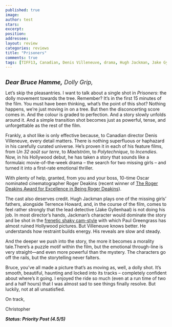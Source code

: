 ```yaml
---
published: true
image:
author: test 
stars: 
excerpt: 
position: 
addressee: 
layout: review
categories: reviews
title: "Prisoners"
comments: true
tags: [TIFF13, Canadian, Denis Villeneuve, drama, Hugh Jackman, Jake Gyllenhaal, Letters, Oscars 2014, Premiere, Prisoners, suspense, thriller, TIFF]
---
```

<div><p><span class="full-image-block ssNonEditable"><span><a href="/letters/2013/9/10/prisoners.html"><img src="http://static.squarespace.com/static/5005f6bcc4aa41161b33e89e/5329cf1fe4b07c068ebf74de/5329cf1fe4b07c068ebf78b6/1378845599777/Prisoners.jpg" alt="" /></a></span></span></p>
<p><em><span style="font-size:130%;"><strong>Dear Bruce Hamme,</strong> Dolly Grip,</span></em></p>
<p>Let&rsquo;s skip the pleasantries. I want to talk about a single shot in <em>Prisoners</em>: the dolly movement towards the tree. Remember? It&rsquo;s in the first 15 minutes of the film. You must have been thinking, what&rsquo;s the point of this shot? Nothing happens, we&rsquo;re just moving in on a tree. But then the disconcerting score comes in. And the colour is graded to perfection. And a story slowly unfolds around it. And a simple transition shot becomes just as powerful, tense, and unforgettable as the rest of the film.</p>
<p>Frankly, a shot like is only effective because, to Canadian director Denis Villeneuve, every detail matters. There is nothing superfluous or haphazard in his carefully curated universe. He&rsquo;s proven it in each of his feature films, from <em>Un 32 ao&ucirc;t sur terre</em>, to <em>Maelstr&ouml;m</em>, to <em>Polytechnique</em>, to <em>Incendies</em>.&nbsp; Now, in his Hollywood debut, he has taken a story that sounds like a formulaic movie-of-the-week drama &ndash; the search for two missing girls &ndash; and turned it into a first-rate emotional thriller.</p>
<p>With plenty of help, granted, from you and your boss, 10-time Oscar nominated cinematographer Roger Deakins (recent winner of <a href="/letters/2012/12/21/2012-silver-stamps.html">The Roger Deakins Award for Excellence in Being Roger Deakins</a>).</p>
<p>The cast also deserves credit. Hugh Jackman plays one of the missing girls&rsquo; fathers, alongside Terrence Howard, and, in the course of the film, comes to feel rather strongly that the lead detective (Jake Gyllenhaal) is not doing his job. In most director&rsquo;s hands, Jackman&rsquo;s character would dominate the story and be shot in the <a href="/letters/2013/6/19/world-war-z.html">frenetic shaky cam-style</a> with which Paul Greengrass has almost ruined Hollywood pictures. But Villeneuve knows better. He understands how restraint builds energy. His reveals are slow and steady.</p>
<p>And the deeper we push into the story, the more it becomes a morality tale.There&rsquo;s a puzzle motif within the film, but the emotional through-line is very straight&mdash;and even more powerful than the mystery. The characters go off the rails, but the storytelling never falters.</p>
<p>Bruce, you&rsquo;ve all made a picture that&rsquo;s as moving as, well, a dolly shot. It&rsquo;s smooth, beautiful, haunting and locked into its tracks &ndash; completely confident about where&rsquo;s it going. I enjoyed the ride so much (even at a run time of two and a half hours) that I was almost sad to see things finally resolve. But luckily, not at all unsatisfied.</p>
<p>On track,&nbsp;</p>
<p>Christopher</p>
<p><strong><em>Status: Priority Post (4.5/5)</em></strong></p></div>
